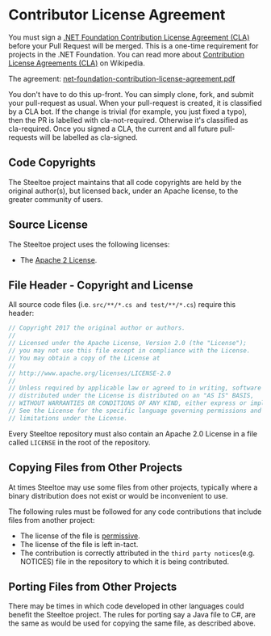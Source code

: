 # Contributor License Agreement

You must sign a [.NET Foundation Contribution License Agreement (CLA)](https://cla2.dotnetfoundation.org) before your Pull Request will be merged. This is a one-time requirement for projects in the .NET Foundation. You can read more about [Contribution License Agreements (CLA)](https://en.wikipedia.org/wiki/Contributor_License_Agreement) on Wikipedia.

The agreement: [net-foundation-contribution-license-agreement.pdf](https://cla2.dotnetfoundation.org/cladoc/net-foundation-contribution-license-agreement.pdf)

You don't have to do this up-front. You can simply clone, fork, and submit your pull-request as usual. When your pull-request is created, it is classified by a CLA bot. If the change is trivial (for example, you just fixed a typo), then the PR is labelled with cla-not-required. Otherwise it's classified as cla-required. Once you signed a CLA, the current and all future pull-requests will be labelled as cla-signed.

## Code Copyrights

The Steeltoe project maintains that all code copyrights are held by the original author(s), but licensed back, under an Apache license, to the greater community of users.

## Source License

The Steeltoe project uses the following licenses:

* The  [Apache 2 License](https://opensource.org/licenses/Apache-2.0).

## File Header - Copyright and License

All source code files (i.e. `src/**/*.cs and test/**/*.cs`) require this header:

```csharp
// Copyright 2017 the original author or authors.
//
// Licensed under the Apache License, Version 2.0 (the "License");
// you may not use this file except in compliance with the License.
// You may obtain a copy of the License at
//
// http://www.apache.org/licenses/LICENSE-2.0
//
// Unless required by applicable law or agreed to in writing, software
// distributed under the License is distributed on an "AS IS" BASIS,
// WITHOUT WARRANTIES OR CONDITIONS OF ANY KIND, either express or implied.
// See the License for the specific language governing permissions and
// limitations under the License.
```

Every Steeltoe repository must also contain an Apache 2.0 License in a file called `LICENSE` in the root of the repository.

## Copying Files from Other Projects

At times Steeltoe may use some files from other projects, typically where a binary distribution does not exist or would be inconvenient to use.

The following rules must be followed for any code contributions that include files from another project:

* The license of the file is [permissive](https://en.wikipedia.org/wiki/Permissive_free_software_licence).
* The license of the file is left in-tact.
* The contribution is correctly attributed in the `third party notices`(e.g. NOTICES) file in the repository to which it is being contributed.

## Porting Files from Other Projects

There may be times in which code developed in other languages could benefit the Steeltoe project. The rules for porting say a Java file to C#, are the same as would be used for copying the same file, as described above.
